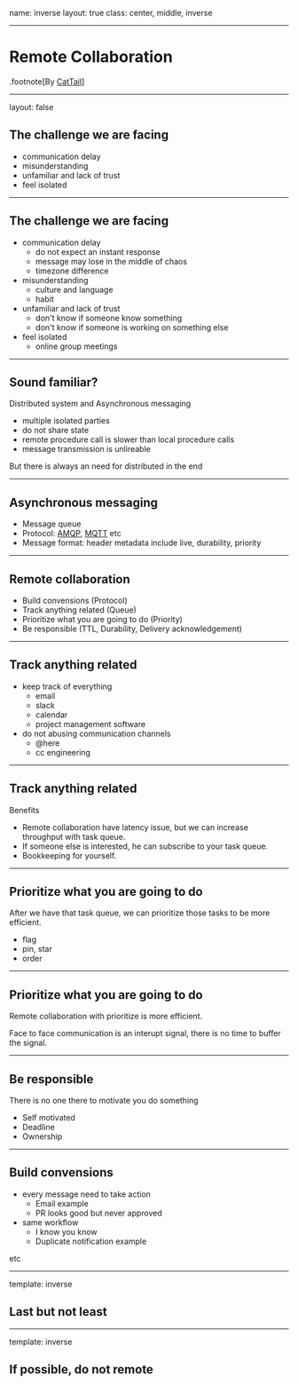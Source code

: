 name: inverse
layout: true
class: center, middle, inverse

---
# Remote Collaboration

.footnote[By [CatTail](https://cattail.me)]

---
layout: false

## The challenge we are facing

* communication delay
* misunderstanding
* unfamiliar and lack of trust
* feel isolated

---

## The challenge we are facing

* communication delay
  * do not expect an instant response
  * message may lose in the middle of chaos
  * timezone difference
* misunderstanding
  * culture and language
  * habit
* unfamiliar and lack of trust
  * don't know if someone know something
  * don't know if someone is working on something else
* feel isolated
  * online group meetings

---

## Sound familiar?

Distributed system and Asynchronous messaging

* multiple isolated parties
* do not share state
* remote procedure call is slower than local procedure calls
* message transmission is unlireable

But there is always an need for distributed in the end

---

## Asynchronous messaging

* Message queue
* Protocol: [AMQP](https://en.wikipedia.org/wiki/Advanced_Message_Queuing_Protocol), [MQTT](https://en.wikipedia.org/wiki/MQTT) etc
* Message format: header metadata include live, durability, priority

---

## Remote collaboration

* Build convensions (Protocol)
* Track anything related (Queue)
* Prioritize what you are going to do (Priority)
* Be responsible (TTL, Durability, Delivery acknowledgement)

---

## Track anything related

* keep track of everything
  * email
  * slack
  * calendar
  * project management software
* do not abusing communication channels
  * @here
  * cc engineering

---

## Track anything related

Benefits

* Remote collaboration have latency issue, but we can increase throughput with task queue.
* If someone else is interested, he can subscribe to your task queue.
* Bookkeeping for yourself.

---

## Prioritize what you are going to do

After we have that task queue, we can prioritize those tasks to be more efficient.

* flag
* pin, star
* order

---

## Prioritize what you are going to do

Remote collaboration with prioritize is more efficient.

Face to face communication is an interupt signal, there is no time to buffer the signal.

---

## Be responsible

There is no one there to motivate you do something

* Self motivated
* Deadline
* Ownership

---

## Build convensions

* every message need to take action
  * Email example
  * PR looks good but never approved
* same workflow
  * I know you know
  * Duplicate notification example

etc

---
template: inverse

## Last but not least

---
template: inverse

## If possible, do not remote
